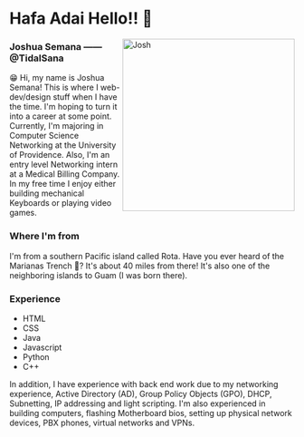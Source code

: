Hafa Adai **Hello**!! 🌺
============

<img src="https://media.discordapp.net/attachments/388125739192418305/789513412065099776/Josh-S.jpg?width=609&height=609" align="right" alt="Josh" width="304" height="304">



### Joshua Semana —— @TidalSana
😁 Hi, my name is Joshua Semana! This is where I web-dev/design stuff when I have the time. I'm hoping to turn it into a career at some point. Currently, I'm majoring in Computer Science Networking at the University of Providence. Also, I'm an entry level Networking intern at a Medical Billing Company. In my free time I enjoy either building mechanical Keyboards or playing video games. 

### Where I'm from

I'm from a southern Pacific island called Rota. Have you ever heard of the Marianas Trench 🤔? It's about 40 miles from there! It's also one of the neighboring islands to Guam (I was born there).

### Experience
- HTML
- CSS
- Java
- Javascript
- Python
- C++

In addition, I have experience with back end work due to my networking experience, Active Directory (AD), Group Policy Objects (GPO), DHCP, Subnetting, IP addressing and light scripting. I'm also experienced in building computers, flashing Motherboard bios, setting up physical network devices, PBX phones, virtual networks and VPNs.

